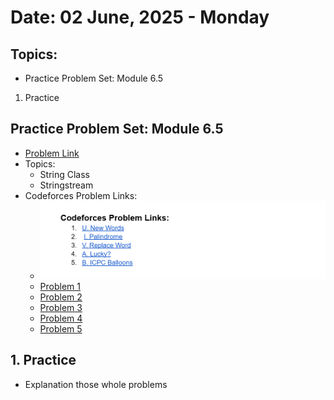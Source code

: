 # Date: 02 June, 2025 - Monday

## Topics:
- Practice Problem Set: Module 6.5
1. Practice

## Practice Problem Set: Module 6.5
- [Problem Link](https://docs.google.com/document/d/12efBIhlH8-L1pAXMmYqpPLnYVl2ZP7L4/edit?usp=drivesdk&ouid=114998114005563982581&rtpof=true&sd=true)
- Topics:
    - String Class 
    - Stringstream
- Codeforces Problem Links:
    - <img src="./images/problems.png" width=500>
    - [Problem 1](https://codeforces.com/group/MWSDmqGsZm/contest/219856/problem/U)
    - [Problem 2](https://codeforces.com/group/MWSDmqGsZm/contest/219856/problem/I)
    - [Problem 3](https://codeforces.com/group/MWSDmqGsZm/contest/219856/problem/V)
    - [Problem 4](https://codeforces.com/contest/1676/problem/A)
    - [Problem 5](https://codeforces.com/contest/1703/problem/B)

## 1. Practice
- Explanation those whole problems